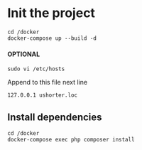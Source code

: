 # Init the project

    cd /docker  
    docker-compose up --build -d

#### OPTIONAL   
    
    sudo vi /etc/hosts

Append to this file next line  

    127.0.0.1 ushorter.loc


## Install dependencies

    cd /docker  
    docker-compose exec php composer install